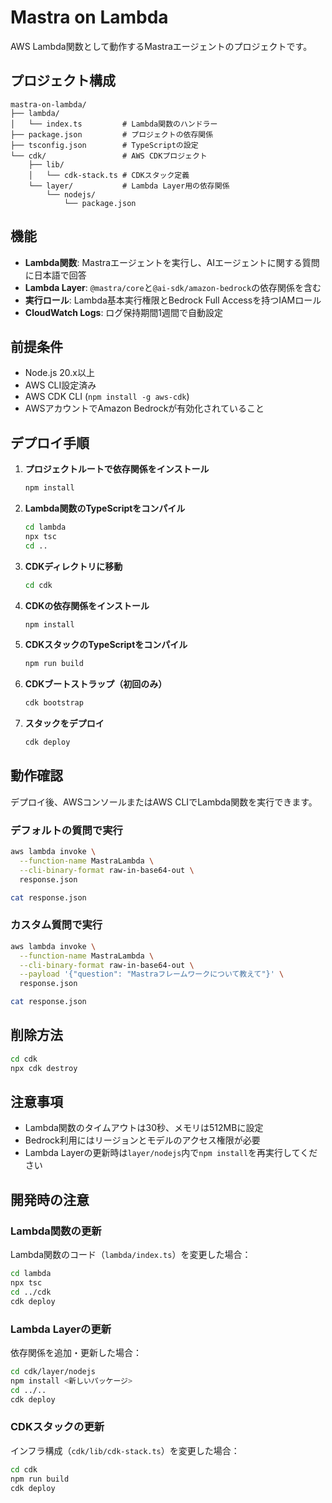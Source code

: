 # Mastra on Lambda

AWS Lambda関数として動作するMastraエージェントのプロジェクトです。

## プロジェクト構成

```
mastra-on-lambda/
├── lambda/
│   └── index.ts         # Lambda関数のハンドラー
├── package.json         # プロジェクトの依存関係
├── tsconfig.json        # TypeScriptの設定
└── cdk/                 # AWS CDKプロジェクト
    ├── lib/
    │   └── cdk-stack.ts # CDKスタック定義
    └── layer/           # Lambda Layer用の依存関係
        └── nodejs/
            └── package.json
```

## 機能

- **Lambda関数**: Mastraエージェントを実行し、AIエージェントに関する質問に日本語で回答
- **Lambda Layer**: `@mastra/core`と`@ai-sdk/amazon-bedrock`の依存関係を含む
- **実行ロール**: Lambda基本実行権限とBedrock Full Accessを持つIAMロール
- **CloudWatch Logs**: ログ保持期間1週間で自動設定

## 前提条件

- Node.js 20.x以上
- AWS CLI設定済み
- AWS CDK CLI (`npm install -g aws-cdk`)
- AWSアカウントでAmazon Bedrockが有効化されていること

## デプロイ手順

1. **プロジェクトルートで依存関係をインストール**
   ```bash
   npm install
   ```

2. **Lambda関数のTypeScriptをコンパイル**
   ```bash
   cd lambda
   npx tsc
   cd ..
   ```

3. **CDKディレクトリに移動**
   ```bash
   cd cdk
   ```

4. **CDKの依存関係をインストール**
   ```bash
   npm install
   ```

5. **CDKスタックのTypeScriptをコンパイル**
   ```bash
   npm run build
   ```

6. **CDKブートストラップ（初回のみ）**
   ```bash
   cdk bootstrap
   ```

7. **スタックをデプロイ**
   ```bash
   cdk deploy
   ```

## 動作確認

デプロイ後、AWSコンソールまたはAWS CLIでLambda関数を実行できます。

### デフォルトの質問で実行
```bash
aws lambda invoke \
  --function-name MastraLambda \
  --cli-binary-format raw-in-base64-out \
  response.json

cat response.json
```

### カスタム質問で実行
```bash
aws lambda invoke \
  --function-name MastraLambda \
  --cli-binary-format raw-in-base64-out \
  --payload '{"question": "Mastraフレームワークについて教えて"}' \
  response.json

cat response.json
```

## 削除方法

```bash
cd cdk
npx cdk destroy
```

## 注意事項

- Lambda関数のタイムアウトは30秒、メモリは512MBに設定
- Bedrock利用にはリージョンとモデルのアクセス権限が必要
- Lambda Layerの更新時は`layer/nodejs`内で`npm install`を再実行してください

## 開発時の注意

### Lambda関数の更新
Lambda関数のコード（`lambda/index.ts`）を変更した場合：
```bash
cd lambda
npx tsc
cd ../cdk
cdk deploy
```

### Lambda Layerの更新
依存関係を追加・更新した場合：
```bash
cd cdk/layer/nodejs
npm install <新しいパッケージ>
cd ../..
cdk deploy
```

### CDKスタックの更新
インフラ構成（`cdk/lib/cdk-stack.ts`）を変更した場合：
```bash
cd cdk
npm run build
cdk deploy
```